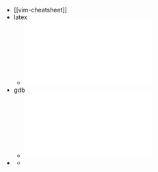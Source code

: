 - [[vim-cheatsheet]]
- latex
	- ![latex symbols.pdf](../assets/latex_symbols_1653444424918_0.pdf)
- gdb
	- ![gdb5-refcard.pdf](../assets/gdb5-refcard_1653701377804_0.pdf)
-
	-